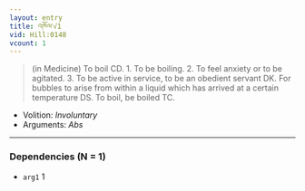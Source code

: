 ```yaml
---
layout: entry
title: འཁོལ་√1
vid: Hill:0148
vcount: 1
---
```

> (in Medicine) To boil CD\. 1\. To be boiling\. 2\. To feel anxiety or to be agitated\. 3\. To be active in service, to be an obedient servant DK\. For bubbles to arise from within a liquid which has arrived at a certain temperature DS\. To boil, be boiled TC\.

* Volition: _Involuntary_
* Arguments: _Abs_

---

### Dependencies (N = 1)
* `arg1` 1
